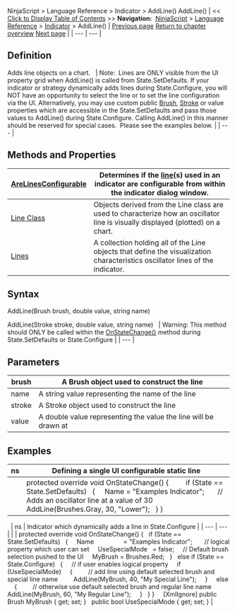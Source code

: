 ﻿
NinjaScript \> Language Reference \> Indicator \> AddLine()
AddLine()
| \<\< [Click to Display Table of Contents](addline.md) \>\> **Navigation:**     [NinjaScript](ninjascript.md) \> [Language Reference](language_reference_wip.md) \> [Indicator](indicator.md) \> AddLine() | [Previous page](indicator.md) [Return to chapter overview](indicator.md) [Next page](arelinesconfigurable.md) |
| --- | --- |
## Definition
Adds line objects on a chart.
 
| Note:  Lines are ONLY visible from the UI property grid when AddLine() is called from State.SetDefaults. If your indicator or strategy dynamically adds lines during State.Configure, you will NOT have an opportunity to select the line or to set the line configuration via the UI. Alternatively, you may use custom public [Brush](brushes.md), [Stroke](stroke_class.md) or value properties which are accessible in the State.SetDefaults and pass those values to AddLine() during State.Configure. Calling AddLine() in this manner should be reserved for special cases.  Please see the examples below. |
| --- |
 
## Methods and Properties
| [AreLinesConfigurable](arelinesconfigurable.md) | Determines if the [line](addline.md)(s) used in an indicator are configurable from within the indicator dialog window. |
| --- | --- |
| [Line Class](line_class.md) | Objects derived from the Line class are used to characterize how an oscillator line is visually displayed (plotted) on a chart. |
| [Lines](lines.md) | A collection holding all of the Line objects that define the visualization characteristics oscillator lines of the indicator. |
## Syntax
AddLine(Brush brush, double value, string name)  

AddLine(Stroke stroke, double value, string name)
 
| Warning: This method should ONLY be called within the [OnStateChange()](onstatechange.md) method during State.SetDefaults or State.Configure |
| --- |
 
## Parameters
| brush | A Brush object used to construct the line |
| --- | --- |
| name | A string value representing the name of the line |
| stroke | A Stroke object used to construct the line |
| value | A double value representing the value the line will be drawn at |

## Examples
| ns | Defining a single UI configurable static line |
| --- | --- |
|  | protected override void OnStateChange() {          if (State \=\= State.SetDefaults)    {      Name \= "Examples Indicator";         // Adds an oscillator line at a value of 30      AddLine(Brushes.Gray, 30, "Lower");    } } |
 
| ns | Indicator which dynamically adds a line in State.Configure |
| --- | --- |
|  | protected override void OnStateChange() {    if (State \=\= State.SetDefaults)    {      Name                 \= "Examples Indicator";        // logical property which user can set      UseSpecialMode   \= false;      // Default brush selection pushed to the UI      MyBrush \= Brushes.Red;    }    else if (State \=\= State.Configure)    {      // if user enables logical property      if (UseSpecialMode)      {          // add line using default selected brush and special line name          AddLine(MyBrush, 40,  "My Special Line");      }      else      {          // otherwise use default selected brush and regular line name          AddLine(MyBrush, 60, "My Regular Line");      }    } }     \[XmlIgnore] public Brush MyBrush { get; set; }   public bool UseSpecialMode { get; set; } |


